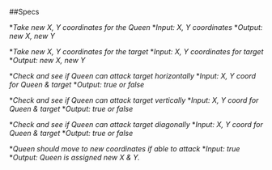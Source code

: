 ##Specs

*_Take new X, Y coordinates for the Queen_
  *_Input: X, Y coordinates_
  *_Output: new X, new Y_

*_Take new X, Y coordinates for the target_
  *_Input: X, Y coordinates for target_
  *_Output: new X, new Y_

*_Check and see if Queen can attack target horizontally_
  *_Input: X, Y coord for Queen & target_
  *_Output: true or false_

*_Check and see if Queen can attack target vertically_
  *_Input: X, Y coord for Queen & target_
  *_Output: true or false_

*_Check and see if Queen can attack target diagonally_
  *_Input: X, Y coord for Queen & target_
  *_Output: true or false_

*_Queen should move to new coordinates if able to attack_
  *_Input: true_
  *_Output: Queen is assigned new X & Y._
